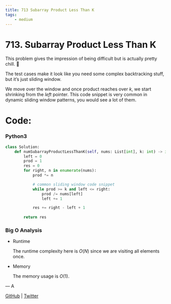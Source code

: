 ```yaml
---
title: 713 Subarray Product Less Than K
tags:
    - medium
---
```



# 713. Subarray Product Less Than K

This problem gives the impression of being difficult but is actually pretty chill. 🗿

The test cases make it look like you need some complex backtracking stuff, but it’s just sliding window. 

We move over the window and once product reaches over $k$, we start shrinking from the $left$ pointer. This code snippet is very common in dynamic sliding window patterns, you would see a lot of them.

# Code:

### Python3

```python
class Solution:
    def numSubarrayProductLessThanK(self, nums: List[int], k: int) -> int:
        left = 0
        prod = 1
        res = 0
        for right, n in enumerate(nums):
            prod *= n

            # common sliding window code snippet
            while prod >= k and left <= right:
                prod /= nums[left]
                left += 1

            res += right - left + 1
        
        return res
```

### Big O Analysis

- Runtime
    
    The runtime complexity here is $O(N)$ since we are visiting all elements once.
    
- Memory
    
    The memory usage is  $O (1)$.
    

— A

[GitHub](https://github.com/AtharvaKamble) | [Twitter](https://twitter.com/AtharvaKamble07)